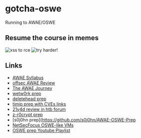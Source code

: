 # gotcha-oswe
Running to AWAE/OSWE
## Resume the course in memes
![xss to rce](https://miro.medium.com/max/601/1*SVlXP76p0xuLdt9kLOzjCg.png)
![try harder!](https://miro.medium.com/max/393/1*qxvyDZCXjnaZNReMiQ3KYw.png)

## Links

- [AWAE Syllabus](https://www.offensive-security.com/documentation/awae-syllabus.pdf)
- [offsec AWAE Review](https://www.offensive-security.com/offsec/attacking-the-web-offsec-way/)
- [The AWAE Journey](https://donavan.sg/blog/index.php/2020/03/14/the-awae-oswe-journey-a-review/)
- [wetw0rk prep](https://github.com/wetw0rk/AWAE-PREP)
- [deletehead prep](https://github.com/deletehead/awae_oswe_prep)
- [timip prep with CVEs links](https://github.com/timip/oswe)
- [21y4d review in htb forum](https://forum.hackthebox.eu/discussion/2646/oswe-exam-review-2020-notes-gifts-inside)
- [z-r0crypt prep](https://z-r0crypt.github.io/blog/2020/01/22/oswe/awae-preparation/)
- [s0j0hn prep](https://github.com/s0j0hn/AWAE-OSWE-Prep
- [NetSecFocus OSWE-like VMs](https://docs.google.com/spreadsheets/d/1dwSMIAPIam0PuRBkCiDI88pU3yzrqqHkDtBngUHNCw8/edit#gid=665299979)
- [OSWE prep Youtube Playlist](https://www.youtube.com/playlist?list=PLwvifWoWyqwqkmJ3ieTG6uXUSuid95L33)
